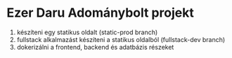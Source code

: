 # Ezer Daru Adománybolt projekt


1. készíteni egy statikus oldalt (static-prod branch)
2. fullstack alkalmazást készíteni a statikus oldalból (fullstack-dev branch)
3. dokerizálni a frontend, backend és adatbázis részeket



